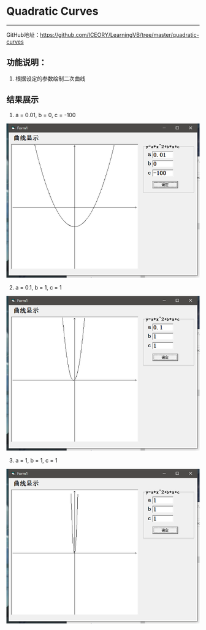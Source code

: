 # Quadratic Curves
---

GitHub地址：https://github.com/ICEORY/LearningVB/tree/master/quadratic-curves

## 功能说明：

1. 根据设定的参数绘制二次曲线

## 结果展示

1.  a = 0.01, b = 0, c = -100

   ![a0.01b0c-100](./fig_quadratic_curves/a0.01b0c-100.png)

2.  a = 0.1, b = 1, c = 1

   ![a0.1b1c1](./fig_quadratic_curves/a0.1b1c1.png)

3.  a = 1, b = 1, c = 1

   ![a1b1c1](./fig_quadratic_curves/a1b1c1.png)